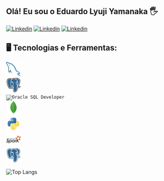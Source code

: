 ## Olá! Eu sou o Eduardo Lyuji Yamanaka 🖐️

[![Linkedin](https://img.shields.io/badge/LinkedIn-0077B5?style=for-the-badge&logo=linkedin&logoColor=white)](https://www.linkedin.com/in/eduardo-yamanaka-a772ba205/) [![Linkedin](https://img.shields.io/badge/Instagram-E4405F?style=for-the-badge&logo=instagram&logoColor=white)](https://www.instagram.com/edulyuji/) [![Linkedin](https://img.shields.io/badge/Gmail-D14836?style=for-the-badge&logo=gmail&logoColor=white)](edulyuji@gmail.com)







## 🖥️ Tecnologias e Ferramentas: 
<code><img width="40px" src="https://github.com/devicons/devicon/blob/master/icons/mysql/mysql-original.svg" title = "MySQL"/></code>
<code>
<img width="40px" src="https://github.com/devicons/devicon/blob/master/icons/postgresql/postgresql-original.svg" title = "PostgreSQL"/></code>
<code>
<img width="40px" src="https://github.com/devicons/devicon/blob/master/icons/sqldeveloper/sqldeveloper-original.svgg" title = "Oracle SQL Developer"/></code>
<code>
<img width="40px" src="https://github.com/devicons/devicon/blob/master/icons/mongodb/mongodb-original.svg" title = "MongoDB"/></code>
<code>
<img width="40px" src="https://github.com/devicons/devicon/blob/master/icons/python/python-original.svg" title = "Python"/></code>
<code>
<img width="40px" src="https://github.com/devicons/devicon/blob/master/icons/apachespark/apachespark-original-wordmark.svg" title = "Apache Spark"/></code>
<code>
<img width="40px" src="https://github.com/devicons/devicon/blob/master/icons/postgresql/postgresql-plain.svg" title = "PostgreSQL"/></code>



![Top Langs](https://github-readme-stats.vercel.app/api/top-langs/?username=edulyuji&layout=compact&theme=radical)




